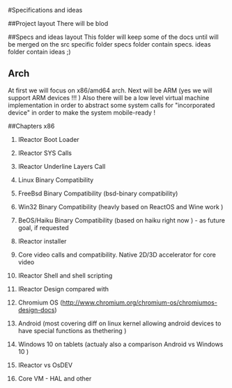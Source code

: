#Specifications and ideas

##Project layout
There will be blod

##Specs and ideas layout
This folder will keep some of the docs until will be merged on the src specific folder
specs folder contain specs. ideas folder contain ideas ;)


## Arch
At first we will focus on x86/amd64 arch. Next will be ARM (yes we will support ARM devices !!! )
Also there will be a low level virtual machine implementation in order to abstract some system calls for "incorporated device"
in order to make the system mobile-ready !

##Chapters x86

1. IReactor Boot Loader
  

2. IReactor SYS Calls

3. IReactor Underline Layers Call
  1. Linux Binary Compatibility
  2. FreeBsd Binary Compatibility (bsd-binary compatibility)
  3. Win32 Binary Compatibility (heavly   based on ReactOS and Wine work )
  4. BeOS/Haiku Binary Compatibility (based on haiku right now ) - as future goal, if requested
  
4. IReactor installer
5. Core video calls and compatibility. Native 2D/3D accelerator for core video
6. IReactor Shell and shell scripting
7. IReactor Design  compared with
 1. Chromium OS (http://www.chromium.org/chromium-os/chromiumos-design-docs)
 2. Android (most covering diff on linux kernel allowing android devices to have special functions as thethering )
 3. Windows 10 on tablets (actualy also a comparison Android vs Windows 10 )
8. IReactor vs OsDEV
9. Core VM - HAL and other 
